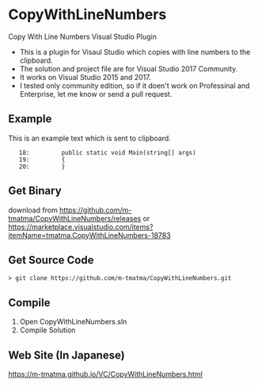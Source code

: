 # CopyWithLineNumbers
Copy With Line Numbers Visual Studio Plugin

* This is a plugin for Visaul Studio which copies with line numbers to the clipboard.
* The solution and project file are for Visual Studio 2017 Community.
* It works on Visual Studio 2015 and 2017.
* I tested only community edition, so if it doen't work on Professinal and Enterprise, let me know or send a pull request.

## Example

This is an example text which is sent to clipboard.

	   18:         public static void Main(string[] args)
	   19:         {
	   20:         }

## Get Binary

download from https://github.com/m-tmatma/CopyWithLineNumbers/releases or
https://marketplace.visualstudio.com/items?itemName=tmatma.CopyWithLineNumbers-18783

## Get Source Code

	> git clone https://github.com/m-tmatma/CopyWithLineNumbers.git

## Compile

1. Open CopyWithLineNumbers.sln
2. Compile Solution

## Web Site (In Japanese)

https://m-tmatma.github.io/VC/CopyWithLineNumbers.html
